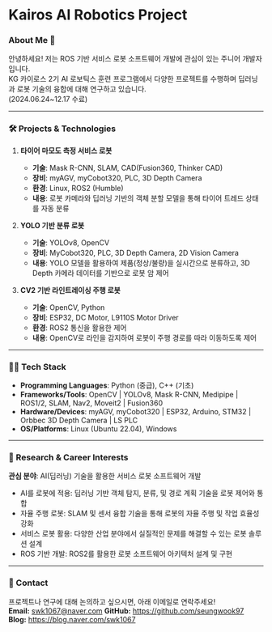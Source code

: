 # Kairos AI Robotics Project

### About Me 👋
안녕하세요! 저는 ROS 기반 서비스 로봇 소프트웨어 개발에 관심이 있는 주니어 개발자입니다.  
KG 카이로스 2기 AI 로보틱스 훈련 프로그램에서 다양한 프로젝트를 수행하며 딥러닝과 로봇 기술의 융합에 대해 연구하고 있습니다.  
(2024.06.24~12.17 수료)

---

### 🛠️ Projects & Technologies

1. **타이어 마모도 측정 서비스 로봇**  
   - **기술**: Mask R-CNN, SLAM, CAD(Fusion360, Thinker CAD)  
   - **장비**: myAGV, myCobot320, PLC, 3D Depth Camera  
   - **환경**: Linux, ROS2 (Humble)  
   - **내용**: 로봇 카메라와 딥러닝 기반의 객체 분할 모델을 통해 타이어 트레드 상태를 자동 분류  

2. **YOLO 기반 분류 로봇**  
   - **기술**: YOLOv8, OpenCV  
   - **장비**: MyCobot320, PLC, 3D Depth Camera, 2D Vision Camera  
   - **내용**: YOLO 모델을 활용하여 제품(정상/불량)을 실시간으로 분류하고, 3D Depth 카메라 데이터를 기반으로 로봇 암 제어  

3. **CV2 기반 라인트레이싱 주행 로봇**  
   - **기술**: OpenCV, Python  
   - **장비**: ESP32, DC Motor, L9110S Motor Driver  
   - **환경**: ROS2 통신을 활용한 제어  
   - **내용**: OpenCV로 라인을 감지하여 로봇이 주행 경로를 따라 이동하도록 제어  

---

### 🧑‍💻 Tech Stack
- **Programming Languages**: Python (중급), C++ (기초)
- **Frameworks/Tools**: OpenCV | YOLOv8, Mask R-CNN, Medipipe | ROS1/2, SLAM, Nav2, Moveit2 | Fusion360
- **Hardware/Devices**: myAGV, myCobot320 | ESP32, Arduino, STM32 | Orbbec 3D Depth Camera | LS PLC 
- **OS/Platforms**: Linux (Ubuntu 22.04), Windows

---

### 🎯 Research & Career Interests
**관심 분야**: AI(딥러닝) 기술을 활용한 서비스 로봇 소프트웨어 개발
- AI를 로봇에 적용: 딥러닝 기반 객체 탐지, 분류, 및 경로 계획 기술을 로봇 제어와 통합
- 자율 주행 로봇: SLAM 및 센서 융합 기술을 통해 로봇의 자율 주행 및 작업 효율성 강화
- 서비스 로봇 활용: 다양한 산업 분야에서 실질적인 문제를 해결할 수 있는 로봇 솔루션 설계
- ROS 기반 개발: ROS2를 활용한 로봇 소프트웨어 아키텍처 설계 및 구현 

---

### 🤝 Contact
프로젝트나 연구에 대해 논의하고 싶으시면, 아래 이메일로 연락주세요!  
**Email:** swk1067@naver.com
**GitHub:** https://github.com/seungwook97
**Blog:** https://blog.naver.com/swk1067
